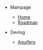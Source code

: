- Mainpage
    - [Home](README.md)
    - [Roadmap](roadmap.md)

- Devlog
    - [Aquifers](#/docs/aquifers.md)